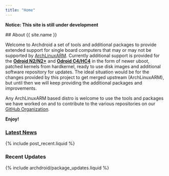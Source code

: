 ```yaml
---
title: "Home"
---
```

**Notice: This site is still under development**

<div class="container-fluid">
<div class="row">

<div class="col-md-9">
<div class="box" markdown="1">
## About {{ site.name }}

Welcome to Archdroid a set of tools and additional packages to provide extended
support for single board computers that may or may not be supported by
[ArchLinuxARM].
Currently additional support is provided for the **[Odroid N2/N2+]** and
**[Odroid C4/HC4]** in the form of newer uboot, patched kernels from hardkernel,
ready to use disk images and additional software repository for updates.
The ideal situation would be for the changes provided by this project to get
merged upstream (ArchLinuxARM), but until then we will keep providing the
additional packages and improvements.

Any ArchLinuxARM based distro is welcome to use the tools and packages we have
worked on and to contribute to the various repositories on our [GitHub Organization].

**Enjoy!**


[ArchLinuxARM]:        https://archlinuxarm.org
[GitHub Organization]: https://github.com/archdroid-org
[Odroid N2/N2+]:       https://www.hardkernel.com/shop/odroid-n2-with-4gbyte-ram-2/
[Odroid C4/HC4]:       https://www.hardkernel.com/shop/odroid-c4/
</div>

<div id="news">
<h3>
<a href="/news/" title="Browse the news archives">Latest News</a>
<span class="arrow"></span>
</h3>

<div markdown="1">
{% include post_recent.liquid %}
</div>
</div>
</div>

<div class="col-md-3">
<h3 class="box-title">Recent Updates</h3>
<div class="box box-right" markdown="1">
{% include archdroid/package_updates.liquid %}
</div>
</div>

</div>
</div>

